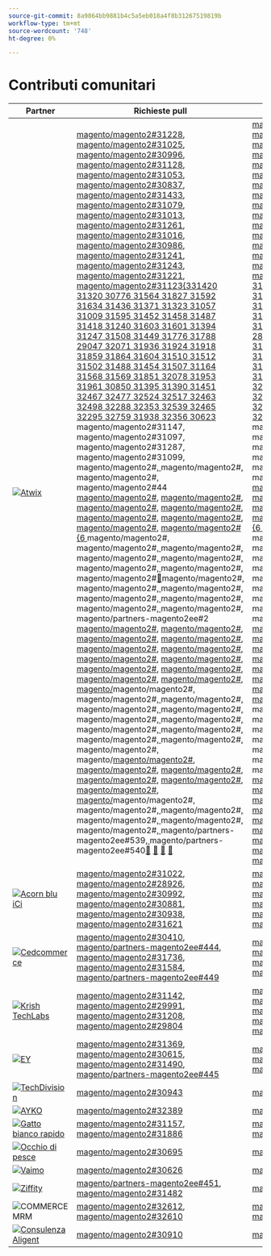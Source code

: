 ```yaml
---
source-git-commit: 8a9864bb9881b4c5a5eb018a4f8b31267519819b
workflow-type: tm+mt
source-wordcount: '748'
ht-degree: 0%

---
```

# Contributi comunitari

| Partner | Richieste pull | Problemi GitHub correlati |
| ------- | ------- | ------- |
| <a target="_blank" href="https://partners.magento.com/portal/directory/?query=Atwix"><img alt="Atwix" src="https://avatars.githubusercontent.com/t/2617739?s=400&v=4"></a> | [magento/magento2#31228](https://github.com/magento/magento2/pull/31228), [magento/magento2#31025](https://github.com/magento/magento2/pull/31025), [magento/magento2#30996](https://github.com/magento/magento2/pull/30996), [magento/magento2#31128](https://github.com/magento/magento2/pull/31128), [magento/magento2#31053](https://github.com/magento/magento2/pull/31053), [magento/magento2#30837](https://github.com/magento/magento2/pull/30837), [magento/magento2#31433](https://github.com/magento/magento2/pull/31433), [magento/magento2#31079](https://github.com/magento/magento2/pull/31079), [magento/magento2#31013](https://github.com/magento/magento2/pull/31013), [magento/magento2#31261](https://github.com/magento/magento2/pull/31261), [magento/magento2#31016](https://github.com/magento/magento2/pull/31016), [magento/magento2#30986](https://github.com/magento/magento2/pull/30986), [magento/magento2#31241](https://github.com/magento/magento2/pull/31241), [magento/magento2#31243](https://github.com/magento/magento2/pull/31243), [magento/magento2#31221](https://github.com/magento/magento2/pull/31221), [magento/magento2#31123&lbrace;331420 31320 30776 31564 31827 31592 31634 31436 31371 31323 31057 31009 31595 31452 31458 31487 31418 31240 31603 31601 31394 31247 31508 31449 31776 31788 29047 32071 31936 31924 31918 31859 31864 31604 31510 31512 31502 31488 31454 31507 31164 31568 31569 31851 32078 31953 31961 30850 31395 31390 31451 32467 32477 32524 32517 32463 32498 32288 32353 32539 32465 32295 32759 31938 32356 30623 ](https://github.com/magento/magento2/pull/31123)magento/magento2#31147[, ](https://github.com/magento/magento2/pull/31147)magento/magento2#31097[, ](https://github.com/magento/magento2/pull/31097)magento/magento2#31287[, ](https://github.com/magento/magento2/pull/31287)magento/magento2#31099[, ](https://github.com/magento/magento2/pull/31099)magento/magento2#[, ](https://github.com/magento/magento2/pull/31420)magento/magento2#[, ](https://github.com/magento/magento2/pull/31320)magento/magento2#[, ](https://github.com/magento/magento2/pull/30776)magento/magento2#44 [magento/magento2#](https://github.com/magento/magento2/pull/31564), [magento/magento2#](https://github.com/magento/magento2/pull/31827), [magento/magento2#](https://github.com/magento/magento2/pull/31592), [magento/magento2#](https://github.com/magento/magento2/pull/31634), [magento/magento2#](https://github.com/magento/magento2/pull/31436), [magento/magento2#](https://github.com/magento/magento2/pull/31371), [magento/magento2#](https://github.com/magento/magento2/pull/31323), [magento/magento2#&lbrace;6 ](https://github.com/magento/magento2/pull/31057)magento/magento2#[, ](https://github.com/magento/magento2/pull/31009)magento/magento2#[, ](https://github.com/magento/magento2/pull/31595)magento/magento2#[, ](https://github.com/magento/magento2/pull/31452)magento/magento2#[, ](https://github.com/magento/magento2/pull/31458)magento/magento2#[, ](https://github.com/magento/magento2/pull/31487)magento/magento2#[, ](https://github.com/magento/magento2/pull/31418)magento/magento2#[, ](https://github.com/magento/magento2/pull/31240)magento/magento2#[&#128279;](https://github.com/magento/magento2/pull/31603)magento/magento2#[, ](https://github.com/magento/magento2/pull/31601)magento/magento2#[, ](https://github.com/magento/magento2/pull/31394)magento/magento2#[, ](https://github.com/magento/magento2/pull/31247)magento/magento2#[, ](https://github.com/magento/magento2/pull/31508)magento/magento2#[, ](https://github.com/magento/magento2/pull/31449)magento/magento2#[, ](https://github.com/magento/magento2/pull/31776)magento/magento2#[, ](https://github.com/magento/magento2/pull/31788)magento/partners-magento2ee#2 [magento/magento2#](https://github.com/magento/magento2/pull/29047), [magento/magento2#](https://github.com/magento/partners-magento2ee/pull/280), [magento/magento2#](https://github.com/magento/magento2/pull/32071), [magento/magento2#](https://github.com/magento/magento2/pull/31936), [magento/magento2#](https://github.com/magento/magento2/pull/31924), [magento/magento2#](https://github.com/magento/magento2/pull/31918), [magento/magento2#](https://github.com/magento/magento2/pull/31859), [magento/magento2#](https://github.com/magento/magento2/pull/31864), [magento/magento2#](https://github.com/magento/magento2/pull/31604), [magento/magento2#](https://github.com/magento/magento2/pull/31510), [magento/magento2#](https://github.com/magento/magento2/pull/31512), [magento/magento2#](https://github.com/magento/magento2/pull/31502), [magento/](https://github.com/magento/magento2/pull/31488)magento/magento2#[, ](https://github.com/magento/magento2/pull/31454)magento/magento2#[, ](https://github.com/magento/magento2/pull/31507)magento/magento2#[, ](https://github.com/magento/magento2/pull/31164)magento/magento2#[, ](https://github.com/magento/magento2/pull/31568)magento/magento2#[, ](https://github.com/magento/magento2/pull/31569)magento/magento2#[, ](https://github.com/magento/magento2/pull/31851)magento/magento2#[, ](https://github.com/magento/magento2/pull/32078)magento/magento2#[, ](https://github.com/magento/magento2/pull/31953)magento/magento2#[, ](https://github.com/magento/magento2/pull/31961)magento/magento2#[, ](https://github.com/magento/magento2/pull/30850)magento/magento2#[, ](https://github.com/magento/magento2/pull/31395)magento/magento2#[, ](https://github.com/magento/magento2/pull/31390)magento/[magento/magento2#](https://github.com/magento/magento2/pull/31451), [magento/magento2#](https://github.com/magento/magento2/pull/32467), [magento/magento2#](https://github.com/magento/magento2/pull/32477), [magento/magento2#](https://github.com/magento/magento2/pull/32524), [magento/magento2#](https://github.com/magento/magento2/pull/32517), [magento/magento2#](https://github.com/magento/magento2/pull/32463), [magento/](https://github.com/magento/magento2/pull/32498)magento/magento2#[, ](https://github.com/magento/magento2/pull/32288)magento/magento2#[, ](https://github.com/magento/magento2/pull/32353)magento/magento2#[, ](https://github.com/magento/magento2/pull/32539)magento/magento2#[, ](https://github.com/magento/magento2/pull/32465)magento/magento2#[, ](https://github.com/magento/magento2/pull/32295)magento/magento2#[, ](https://github.com/magento/magento2/pull/32759)magento/partners-magento2ee#539[, ](https://github.com/magento/magento2/pull/31938)magento/partners-magento2ee#540[&#128279;](https://github.com/magento/magento2/pull/32356) [&#128279;](https://github.com/magento/magento2/pull/30623) [&#128279;](https://github.com/magento/partners-magento2ee/pull/539) [&#128279;](https://github.com/magento/partners-magento2ee/pull/540) | [magento/magento2#31233](https://github.com/magento/magento2/issues/31233), [magento/magento2#31031](https://github.com/magento/magento2/issues/31031), [magento/magento2#31056](https://github.com/magento/magento2/issues/31056), [magento/magento2#31130](https://github.com/magento/magento2/issues/31130), [magento/magento2#31074](https://github.com/magento/magento2/issues/31074), [magento/magento2#30858](https://github.com/magento/magento2/issues/30858), [magento/magento2#31438](https://github.com/magento/magento2/issues/31438), [magento/magento2#31160](https://github.com/magento/magento2/issues/31160), [magento/magento2#31034](https://github.com/magento/magento2/issues/31034), [magento/magento2#31168](https://github.com/magento/magento2/issues/31168), [magento/magento2#31033](https://github.com/magento/magento2/issues/31033), [magento/magento2#31039](https://github.com/magento/magento2/issues/31039), [magento/magento2#31250](https://github.com/magento/magento2/issues/31250), [magento/magento2#31249](https://github.com/magento/magento2/issues/31249), [magento/magento2#31234](https://github.com/magento/magento2/issues/31234), [magento/magento2#31129&lbrace;331440 31327 30784 31575 31844 31628 31647 31437 31442 31325 31073 31036 31627 31632 31522 31521 31441 31251 31624 31626 31403 31248 31516 31524 31801 28522 28586 31435 31560 31561 32072 31937 31902 31860 31865 31623 31515 31514 31519 31520 31517 31075 31574 31573 31852 32079 31954 31962 30855 30645 31523 32505 32504 32583 32518 32507 32569 32502 32379 32279 32568 32506 32377 32577 29631 30210 32574 32928 ](https://github.com/magento/magento2/issues/31129)magento/magento2#31153[, ](https://github.com/magento/magento2/issues/31153)magento/magento2#31132[, ](https://github.com/magento/magento2/issues/31132)magento/magento2#31290[, ](https://github.com/magento/magento2/issues/31290)magento/magento2#31131[, ](https://github.com/magento/magento2/issues/31131)magento/magento2#[, ](https://github.com/magento/magento2/issues/31440)magento/magento2#[, ](https://github.com/magento/magento2/issues/31327)magento/magento2#[, ](https://github.com/magento/magento2/issues/30784)magento/magento2#44 [magento/magento2#](https://github.com/magento/magento2/issues/31575), [magento/magento2#](https://github.com/magento/magento2/issues/31844), [magento/magento2#](https://github.com/magento/magento2/issues/31628), [magento/magento2#](https://github.com/magento/magento2/issues/31647), [magento/magento2#](https://github.com/magento/magento2/issues/31437), [magento/magento2#](https://github.com/magento/magento2/issues/31442), [magento/magento2#](https://github.com/magento/magento2/issues/31325), [magento/magento2#&lbrace;6 ](https://github.com/magento/magento2/issues/31073)magento/magento2#[, ](https://github.com/magento/magento2/issues/31036)magento/magento2#[, ](https://github.com/magento/magento2/issues/31627)magento/magento2#[, ](https://github.com/magento/magento2/issues/31632)magento/magento2#[, ](https://github.com/magento/magento2/issues/31522)magento/magento2#[, ](https://github.com/magento/magento2/issues/31521)magento/magento2#[, ](https://github.com/magento/magento2/issues/31441)magento/magento2#[, ](https://github.com/magento/magento2/issues/31251)magento/magento2#[&#128279;](https://github.com/magento/magento2/issues/31624)magento/magento2#[, ](https://github.com/magento/magento2/issues/31626)magento/magento2#[, ](https://github.com/magento/magento2/issues/31403)magento/magento2#[, ](https://github.com/magento/magento2/issues/31248)magento/magento2#[, ](https://github.com/magento/magento2/issues/31516)magento/magento2#[, ](https://github.com/magento/magento2/issues/31524)magento/magento2#[, ](https://github.com/magento/magento2/issues/31801)magento/partners-magento2ee#[, ](https://github.com/magento/magento2/issues/28522)magento/partners-magento/partners-magento{9ento [magento/partners-magento2ee#](https://github.com/magento/partners-magento2ee/issues/28586), [magento/partners-magento2ee#](https://github.com/magento/partners-magento2ee/issues/31435), [magento/magento2#](https://github.com/magento/partners-magento2ee/issues/31560), [magento/magento2#](https://github.com/magento/partners-magento2ee/issues/31561), [magento/magento2#](https://github.com/magento/magento2/issues/32072), [magento/magento2#](https://github.com/magento/magento2/issues/31937), [magento/magento2#](https://github.com/magento/magento2/issues/31902), [magento/magento2#](https://github.com/magento/magento2/issues/31860), [magento/magento2#](https://github.com/magento/magento2/issues/31865), [magento/magento2#](https://github.com/magento/magento2/issues/31623), [magento/magento2#](https://github.com/magento/magento2/issues/31515), [magento/magento2#](https://github.com/magento/magento2/issues/31514), [magento/](https://github.com/magento/magento2/issues/31519)magento/magento2#[, ](https://github.com/magento/magento2/issues/31520)magento/magento2#[, ](https://github.com/magento/magento2/issues/31517)magento/magento2#[, ](https://github.com/magento/magento2/issues/31075)magento/magento2#[, ](https://github.com/magento/magento2/issues/31574)magento/magento2#[, ](https://github.com/magento/magento2/issues/31573)magento/magento2#[, ](https://github.com/magento/magento2/issues/31852)magento/magento2#[, ](https://github.com/magento/magento2/issues/32079)magento/magento2#[, ](https://github.com/magento/magento2/issues/31954)magento/magento2#[, ](https://github.com/magento/magento2/issues/31962)magento/magento2#[, ](https://github.com/magento/magento2/issues/30855)magento/magento2#[, ](https://github.com/magento/magento2/issues/30645)magento/magento2#[, ](https://github.com/magento/magento2/issues/31523)magento/[magento/magento2#](https://github.com/magento/magento2/issues/32505), [magento/magento2#](https://github.com/magento/magento2/issues/32504), [magento/magento2#](https://github.com/magento/magento2/issues/32583), [magento/magento2#](https://github.com/magento/magento2/issues/32518), [magento/magento2#](https://github.com/magento/magento2/issues/32507), [magento/magento2#](https://github.com/magento/magento2/issues/32569), [magento/magento2#](https://github.com/magento/magento2/issues/32502), [magento/magento2#](https://github.com/magento/magento2/issues/32379), [magento/magento2#](https://github.com/magento/magento2/issues/32279), [magento/magento2#4451](https://github.com/magento/magento2/issues/32568), [magento/magento2#mag](https://github.com/magento/magento2/issues/32506), [magento/ento2#171}, ](https://github.com/magento/magento2/issues/32377) [magento/partners-magento2ee#](https://github.com/magento/magento2/issues/4451), [magento/partners-magento2ee#](https://github.com/magento/magento2/issues/32577) [&#128279;](https://github.com/magento/magento2/issues/29631) [&#128279;](https://github.com/magento/magento2/issues/30210) [&#128279;](https://github.com/magento/partners-magento2ee/issues/32574) [&#128279;](https://github.com/magento/partners-magento2ee/issues/32928) |
| <a target="_blank" href="https://solutionpartners.adobe.com/s/directory/detail/blue+acorn+ici"><img alt="Acorn blu iCi" src="https://avatars.githubusercontent.com/t/2916141?s=400&v=4"></a> | [magento/magento2#31022](https://github.com/magento/magento2/pull/31022), [magento/magento2#28926](https://github.com/magento/magento2/pull/28926), [magento/magento2#30992](https://github.com/magento/magento2/pull/30992), [magento/magento2#30881](https://github.com/magento/magento2/pull/30881), [magento/magento2#30938](https://github.com/magento/magento2/pull/30938), [magento/magento2#31621](https://github.com/magento/magento2/pull/31621) | [magento/magento2#30265](https://github.com/magento/magento2/issues/30265), [magento/magento2#29528](https://github.com/magento/magento2/issues/29528), [magento/magento2#30286](https://github.com/magento/magento2/issues/30286), [magento/magento2#30880](https://github.com/magento/magento2/issues/30880), [magento/magento2#29690](https://github.com/magento/magento2/issues/29690), [magento/magento2#27678](https://github.com/magento/magento2/issues/27678) |
| <a target="_blank" href="https://partners.magento.com/portal/directory/?query=Cedcommerce"><img alt="Cedcommerce" src="https://avatars.githubusercontent.com/t/3028824?s=400&v=4"></a> | [magento/magento2#30410](https://github.com/magento/magento2/pull/30410), [magento/partners-magento2ee#444](https://github.com/magento/partners-magento2ee/pull/444), [magento/magento2#31736](https://github.com/magento/magento2/pull/31736), [magento/magento2#31584](https://github.com/magento/magento2/pull/31584), [magento/partners-magento2ee#449](https://github.com/magento/partners-magento2ee/pull/449) | [magento/magento2#30424](https://github.com/magento/magento2/issues/30424), [magento/partners-magento2ee#31111](https://github.com/magento/partners-magento2ee/issues/31111), [magento/magento2#31660](https://github.com/magento/magento2/issues/31660), [magento/partners-magento2ee#31331](https://github.com/magento/partners-magento2ee/issues/31331) |
| <a target="_blank" href="https://solutionpartners.adobe.com/s/directory/detail/krish+technolabs"><img alt="Krish TechLabs" src="https://avatars.githubusercontent.com/t/2849637?s=400&v=4"></a> | [magento/magento2#31142](https://github.com/magento/magento2/pull/31142), [magento/magento2#29991](https://github.com/magento/magento2/pull/29991), [magento/magento2#31208](https://github.com/magento/magento2/pull/31208), [magento/magento2#29804](https://github.com/magento/magento2/pull/29804) | [magento/magento2#30911](https://github.com/magento/magento2/issues/30911), [magento/magento2#29936](https://github.com/magento/magento2/issues/29936), [magento/magento2#31188](https://github.com/magento/magento2/issues/31188), [magento/magento2#29365](https://github.com/magento/magento2/issues/29365), [magento/magento2#29805](https://github.com/magento/magento2/issues/29805) |
| <a target="_blank" href="https://partners.magento.com/portal/directory/?query=EY"><img alt="EY" src="https://avatars.githubusercontent.com/t/3415735?s=400&v=4"></a> | [magento/magento2#31369](https://github.com/magento/magento2/pull/31369), [magento/magento2#30615](https://github.com/magento/magento2/pull/30615), [magento/magento2#31490](https://github.com/magento/magento2/pull/31490), [magento/partners-magento2ee#445](https://github.com/magento/partners-magento2ee/pull/445) | [magento/magento2#4451](https://github.com/magento/magento2/issues/4451), [magento/magento2#29302](https://github.com/magento/magento2/issues/29302), [magento/partners-magento2ee#31196](https://github.com/magento/partners-magento2ee/issues/31196) |
| <a target="_blank" href="https://partners.magento.com/portal/directory/?query=TechDivision"><img alt="TechDivision" src="https://avatars.githubusercontent.com/t/2617775?s=400&v=4"></a> | [magento/magento2#30943](https://github.com/magento/magento2/pull/30943) | [magento/magento2#30936](https://github.com/magento/magento2/issues/30936) |
| <a target="_blank" href="https://partners.magento.com/portal/directory/?query=AYKO"><img alt="AYKO" src="https://avatars.githubusercontent.com/t/2841512?s=400&v=4"></a> | [magento/magento2#32389](https://github.com/magento/magento2/pull/32389) | [magento/magento2#32088](https://github.com/magento/magento2/issues/32088) |
| <a target="_blank" href="https://solutionpartners.adobe.com/s/directory/detail/fast+white+cat"><img alt="Gatto bianco rapido" src="https://avatars.githubusercontent.com/t/3579504?s=400&v=4"></a> | [magento/magento2#31157](https://github.com/magento/magento2/pull/31157), [magento/magento2#31886](https://github.com/magento/magento2/pull/31886) | [magento/magento2#30724](https://github.com/magento/magento2/issues/30724), [magento/magento2#30471](https://github.com/magento/magento2/issues/30471) |
| <a target="_blank" href="https://partners.magento.com/portal/directory/?query=Fisheye"><img alt="Occhio di pesce" src="https://avatars.githubusercontent.com/t/3171724?s=400&v=4"></a> | [magento/magento2#30695](https://github.com/magento/magento2/pull/30695) | [magento/magento2#30788](https://github.com/magento/magento2/issues/30788) |
| <a target="_blank" href="https://partners.magento.com/portal/directory/?query=Vaimo"><img alt="Vaimo" src="https://avatars.githubusercontent.com/t/2617778?s=400&v=4"></a> | [magento/magento2#30626](https://github.com/magento/magento2/pull/30626) | [magento/magento2#30622](https://github.com/magento/magento2/issues/30622) |
| <a target="_blank" href="https://partners.magento.com/portal/directory/?query=Ziffity"><img alt="Ziffity" src="https://avatars.githubusercontent.com/t/3432500?s=400&v=4"></a> | [magento/partners-magento2ee#451](https://github.com/magento/partners-magento2ee/pull/451), [magento/magento2#31482](https://github.com/magento/magento2/pull/31482) | [magento/magento2#31557](https://github.com/magento/magento2/issues/31557) |
| <img alt="COMMERCE MRM" src="https://avatars.githubusercontent.com/t/3714179?s=400&v=4"></a> | [magento/magento2#32612](https://github.com/magento/magento2/pull/32612), [magento/magento2#32610](https://github.com/magento/magento2/pull/32610) | [magento/magento2#32578](https://github.com/magento/magento2/issues/32578), [magento/magento2#32658](https://github.com/magento/magento2/issues/32658) |
| <a target="_blank" href="https://solutionpartners.adobe.com/s/directory/detail/aligent+consulting"><img alt="Consulenza Aligent" src="https://avatars.githubusercontent.com/t/2686050?s=400&v=4"></a> | [magento/magento2#30910](https://github.com/magento/magento2/pull/30910) | [magento/magento2#30909](https://github.com/magento/magento2/issues/30909) |

